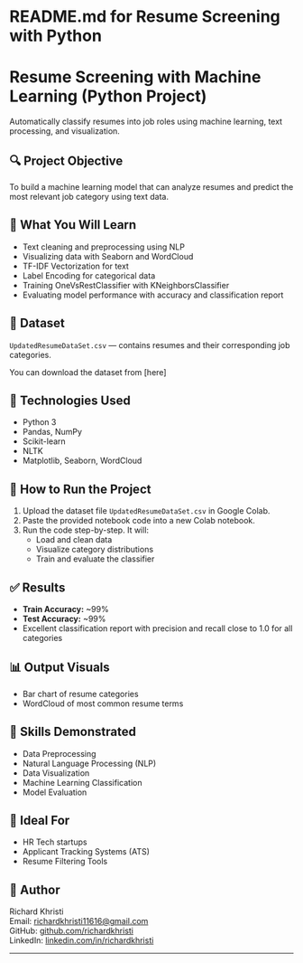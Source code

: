 # README.md for Resume Screening with Python

# Resume Screening with Machine Learning (Python Project)

Automatically classify resumes into job roles using machine learning, text processing, and visualization.

## 🔍 Project Objective
To build a machine learning model that can analyze resumes and predict the most relevant job category using text data.

## 🧠 What You Will Learn
- Text cleaning and preprocessing using NLP
- Visualizing data with Seaborn and WordCloud
- TF-IDF Vectorization for text
- Label Encoding for categorical data
- Training OneVsRestClassifier with KNeighborsClassifier
- Evaluating model performance with accuracy and classification report

## 📁 Dataset
`UpdatedResumeDataSet.csv` — contains resumes and their corresponding job categories.

You can download the dataset from [here]

## 🧪 Technologies Used
- Python 3
- Pandas, NumPy
- Scikit-learn
- NLTK
- Matplotlib, Seaborn, WordCloud

## 🚀 How to Run the Project
1. Upload the dataset file `UpdatedResumeDataSet.csv` in Google Colab.
2. Paste the provided notebook code into a new Colab notebook.
3. Run the code step-by-step. It will:
   - Load and clean data
   - Visualize category distributions
   - Train and evaluate the classifier

## ✅ Results
- **Train Accuracy:** ~99%
- **Test Accuracy:** ~99%
- Excellent classification report with precision and recall close to 1.0 for all categories

## 📊 Output Visuals
- Bar chart of resume categories
- WordCloud of most common resume terms

## 📘 Skills Demonstrated
- Data Preprocessing
- Natural Language Processing (NLP)
- Data Visualization
- Machine Learning Classification
- Model Evaluation

## 💼 Ideal For
- HR Tech startups
- Applicant Tracking Systems (ATS)
- Resume Filtering Tools

## 📌 Author
Richard Khristi  
Email: richardkhristi11616@gmail.com  
GitHub: [github.com/richardkhristi](https://github.com/RICHARDKHRISTI)  
LinkedIn: [linkedin.com/in/richardkhristi](https://www.linkedin.com/in/richard-khristi/)

---
